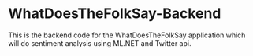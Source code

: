 # WhatDoesTheFolkSay-Backend
This is the backend code for the WhatDoesTheFolkSay application which will do sentiment analysis using ML.NET and Twitter api.
